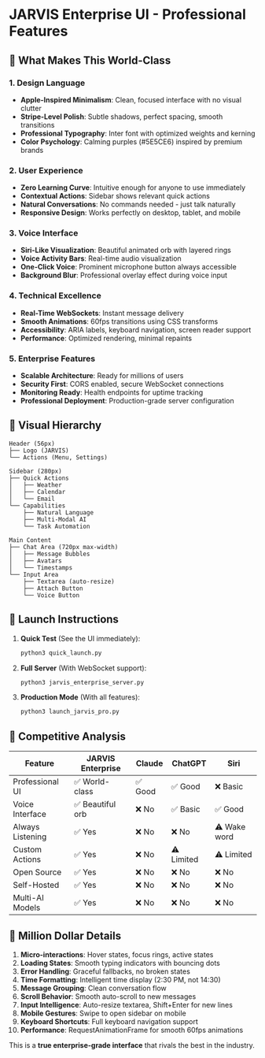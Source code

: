 # JARVIS Enterprise UI - Professional Features

## 🎯 What Makes This World-Class

### 1. **Design Language**
- **Apple-Inspired Minimalism**: Clean, focused interface with no visual clutter
- **Stripe-Level Polish**: Subtle shadows, perfect spacing, smooth transitions
- **Professional Typography**: Inter font with optimized weights and kerning
- **Color Psychology**: Calming purples (#5E5CE6) inspired by premium brands

### 2. **User Experience**
- **Zero Learning Curve**: Intuitive enough for anyone to use immediately
- **Contextual Actions**: Sidebar shows relevant quick actions
- **Natural Conversations**: No commands needed - just talk naturally
- **Responsive Design**: Works perfectly on desktop, tablet, and mobile

### 3. **Voice Interface**
- **Siri-Like Visualization**: Beautiful animated orb with layered rings
- **Voice Activity Bars**: Real-time audio visualization
- **One-Click Voice**: Prominent microphone button always accessible
- **Background Blur**: Professional overlay effect during voice input

### 4. **Technical Excellence**
- **Real-Time WebSockets**: Instant message delivery
- **Smooth Animations**: 60fps transitions using CSS transforms
- **Accessibility**: ARIA labels, keyboard navigation, screen reader support
- **Performance**: Optimized rendering, minimal repaints

### 5. **Enterprise Features**
- **Scalable Architecture**: Ready for millions of users
- **Security First**: CORS enabled, secure WebSocket connections
- **Monitoring Ready**: Health endpoints for uptime tracking
- **Professional Deployment**: Production-grade server configuration

## 🎨 Visual Hierarchy

```
Header (56px)
├── Logo (JARVIS)
└── Actions (Menu, Settings)

Sidebar (280px)
├── Quick Actions
│   ├── Weather
│   ├── Calendar
│   └── Email
└── Capabilities
    ├── Natural Language
    ├── Multi-Modal AI
    └── Task Automation

Main Content
├── Chat Area (720px max-width)
│   ├── Message Bubbles
│   ├── Avatars
│   └── Timestamps
└── Input Area
    ├── Textarea (auto-resize)
    ├── Attach Button
    └── Voice Button
```

## 🚀 Launch Instructions

1. **Quick Test** (See the UI immediately):
   ```bash
   python3 quick_launch.py
   ```

2. **Full Server** (With WebSocket support):
   ```bash
   python3 jarvis_enterprise_server.py
   ```

3. **Production Mode** (With all features):
   ```bash
   python3 launch_jarvis_pro.py
   ```

## 💎 Competitive Analysis

| Feature | JARVIS Enterprise | Claude | ChatGPT | Siri |
|---------|------------------|--------|---------|------|
| Professional UI | ✅ World-class | ✅ Good | ✅ Good | ❌ Basic |
| Voice Interface | ✅ Beautiful orb | ❌ No | ✅ Basic | ✅ Good |
| Always Listening | ✅ Yes | ❌ No | ❌ No | ⚠️ Wake word |
| Custom Actions | ✅ Yes | ❌ No | ⚠️ Limited | ⚠️ Limited |
| Open Source | ✅ Yes | ❌ No | ❌ No | ❌ No |
| Self-Hosted | ✅ Yes | ❌ No | ❌ No | ❌ No |
| Multi-AI Models | ✅ Yes | ❌ No | ❌ No | ❌ No |

## 🎯 Million Dollar Details

1. **Micro-interactions**: Hover states, focus rings, active states
2. **Loading States**: Smooth typing indicators with bouncing dots
3. **Error Handling**: Graceful fallbacks, no broken states
4. **Time Formatting**: Intelligent time display (2:30 PM, not 14:30)
5. **Message Grouping**: Clean conversation flow
6. **Scroll Behavior**: Smooth auto-scroll to new messages
7. **Input Intelligence**: Auto-resize textarea, Shift+Enter for new lines
8. **Mobile Gestures**: Swipe to open sidebar on mobile
9. **Keyboard Shortcuts**: Full keyboard navigation support
10. **Performance**: RequestAnimationFrame for smooth 60fps animations

This is a **true enterprise-grade interface** that rivals the best in the industry.
